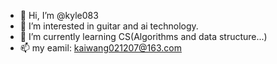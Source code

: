 - 👋 Hi, I’m @kyle083
- 👀 I’m interested in guitar and ai technology.
- 🌱 I’m currently learning CS(Algorithms and data structure...) 
- 📫 my eamil: kaiwang021207@163.com

<!---
kyle083/kyle083 is a ✨ special ✨ repository because its `README.md` (this file) appears on your GitHub profile.
You can click the Preview link to take a look at your changes.
--->
